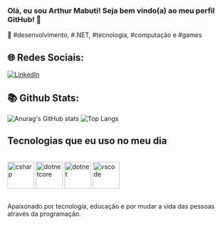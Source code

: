 ### Olá, eu sou Arthur Mabuti! Seja bem vindo(a) ao meu perfil GitHub! 👋
 💫 #desenvolvimento, #.NET, #tecnologia, #computação e #games

##  🌐 Redes Sociais: 
[![LinkedIn](https://img.shields.io/badge/linkedin-%230077B5.svg?style=for-the-badge&logo=linkedin&logoColor=white)](https://www.linkedin.com/in/arthur-mabuti-229810172/)

## 📚 Github Stats:
![Anurag's GitHub stats](https://github-readme-stats.vercel.app/api?username=ArthurMabuti&show_icons=true&theme=dracula)
![Top Langs](https://github-readme-stats.vercel.app/api/top-langs/?username=ArthurMabuti&layout=compact)

## Tecnologias que eu uso no meu dia

<div style="display: inline_block"><br/>
    <img align="center" alt="csharp" height="60" src="https://cdn.jsdelivr.net/gh/devicons/devicon@latest/icons/csharp/csharp-original.svg" />
    <img align="center" alt="dotnetcore" height="60" src="https://cdn.jsdelivr.net/gh/devicons/devicon@latest/icons/dotnetcore/dotnetcore-original.svg" />
    <img align="center" alt="dotnet" height="60" src="https://cdn.jsdelivr.net/gh/devicons/devicon@latest/icons/dot-net/dot-net-plain-wordmark.svg" />
    <img align="center" alt="vscode" height="60" src="https://cdn.jsdelivr.net/gh/devicons/devicon@latest/icons/vscode/vscode-original.svg" />
</div><br/>

Apaixonado por tecnologia, educação e por mudar a vida das pessoas através da programação.
